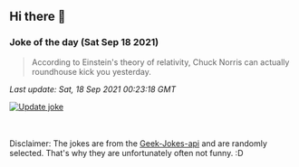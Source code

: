 ## Hi there 👋

### Joke of the day (Sat Sep 18 2021)
<!-- joke -->
>According to Einstein's theory of relativity, Chuck Norris can actually roundhouse kick you yesterday.
<!-- /joke -->

*Last update: Sat, 18 Sep 2021 00:23:18 GMT*

[![Update joke](https://github.com/nclskfm/nclskfm/actions/workflows/joke.yml/badge.svg)](https://github.com/nclskfm/nclskfm/actions/workflows/joke.yml)

<br><br>
Disclaimer: The jokes are from the [Geek-Jokes-api](https://github.com/sameerkumar18/geek-joke-api) and are randomly selected. That's why they are unfortunately often not funny. :D
